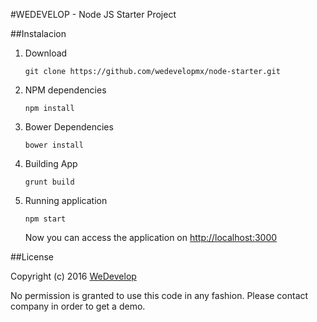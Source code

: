 #WEDEVELOP - Node JS Starter Project

##Instalacion

1. Download

   ```
   git clone https://github.com/wedevelopmx/node-starter.git
   ```

2. NPM dependencies

   ```
   npm install
   ```

3. Bower Dependencies

   ```
   bower install
   ```

4. Building App

   ```
   grunt build
   ```

5. Running application

   ```
   npm start
   ```

   Now you can access the application on [http://localhost:3000](http://localhost:3000)

##License

Copyright (c) 2016 [WeDevelop](http://wedevelop.mx/ "WeDevelop")

No permission is granted to use this code in any fashion. Please contact company in order to get a demo.
